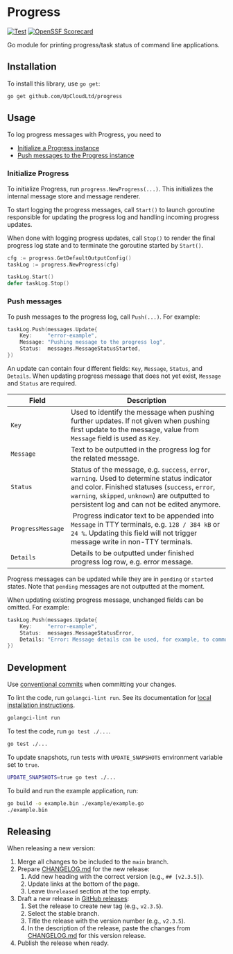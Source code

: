 # Progress

[![Test](https://github.com/UpCloudLtd/progress/actions/workflows/test.yml/badge.svg)](https://github.com/UpCloudLtd/progress/actions/workflows/test.yml)
[![OpenSSF Scorecard](https://api.scorecard.dev/projects/github.com/UpCloudLtd/progress/badge)](https://scorecard.dev/viewer/?uri=github.com%2FUpCloudLtd%2Fprogress)

Go module for printing progress/task status of command line applications.

## Installation

To install this library, use `go get`:

```sh
go get github.com/UpCloudLtd/progress
```

## Usage

To log progress messages with Progress, you need to

- [Initialize a Progress instance](#initialize-progress)
- [Push messages to the Progress instance](#push-messages)

### Initialize Progress

To initialize Progress, run `progress.NewProgress(...)`. This initializes the internal message store and message renderer.

To start logging the progress messages, call `Start()` to launch goroutine responsible for updating the progress log and handling incoming progress updates.

When done with logging progress updates, call `Stop()` to render the final progress log state and to terminate the goroutine started by `Start()`.

```go
cfg := progress.GetDefaultOutputConfig()
taskLog := progress.NewProgress(cfg)

taskLog.Start()
defer taskLog.Stop()
```

### Push messages

To push messages to the progress log, call `Push(...)`. For example:

```go
taskLog.Push(messages.Update{
    Key:     "error-example",
    Message: "Pushing message to the progress log",
    Status:  messages.MessageStatusStarted,
})
```

An update can contain four different fields: `Key`, `Message`, `Status`, and `Details`. When updating progress message that does not yet exist, `Message` and `Status` are required.

Field   | Description
------- | -----------
`Key`     | Used to identify the message when pushing further updates. If not given when pushing first update to the message, value from `Message` field is used as `Key`.
`Message` | Text to be outputted in the progress log for the related message.
`Status`  | Status of the message, e.g. `success`, `error`, `warning`. Used to determine status indicator and color. Finished statuses (`success`, `error`, `warning`, `skipped`, `unknown`) are outputted to persistent log and can not be edited anymore.
`ProgressMessage` | Progress indicator text to be appended into `Message` in TTY terminals, e.g. `128 / 384 kB` or `24 %`. Updating this field will not trigger message write in non-TTY terminals.
`Details` | Details to be outputted under finished progress log row, e.g. error message.

Progress messages can be updated while they are in `pending` or `started` states. Note that `pending` messages are not outputted at the moment.

When updating existing progress message, unchanged fields can be omitted. For example:

```go
taskLog.Push(messages.Update{
    Key:     "error-example",
    Status:  messages.MessageStatusError,
    Details: "Error: Message details can be used, for example, to communicate error messages to the user.",
})
```

## Development

Use [conventional commits](https://www.conventionalcommits.org/en/v1.0.0/) when committing your changes.

To lint the code, run `golangci-lint run`. See its documentation for  [local installation instructions](https://golangci-lint.run/usage/install/#local-installation).

```sh
golangci-lint run
```

To test the code, run `go test ./...`.

```sh
go test ./...
```

To update snapshots, run tests with `UPDATE_SNAPSHOTS` environment variable set to `true`.

```sh
UPDATE_SNAPSHOTS=true go test ./...
```

To build and run the example application, run:

```sh
go build -o example.bin ./example/example.go
./example.bin
```

## Releasing

When releasing a new version:

1. Merge all changes to be included to the `main` branch.
1. Prepare [CHANGELOG.md](./CHANGELOG.md) for the new release:
    1. Add new heading with the correct version (e.g., `## [v2.3.5]`).
    1. Update links at the bottom of the page.
    1. Leave `Unreleased` section at the top empty.
1. Draft a new release in [GitHub releases](https://github.com/UpCloudLtd/progress/releases):
    1. Set the release to create new tag (e.g., `v2.3.5`).
    1. Select the stable branch.
    1. Title the release with the version number (e.g., `v2.3.5`).
    1. In the description of the release, paste the changes from [CHANGELOG.md](./CHANGELOG.md) for this version release.
1. Publish the release when ready.
